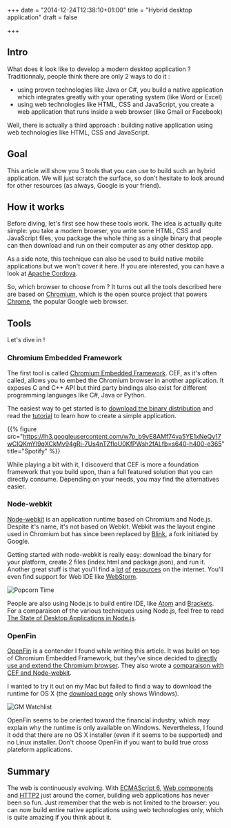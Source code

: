 +++
date = "2014-12-24T12:38:10+01:00"
title = "Hybrid desktop application"
draft = false

+++

## Intro
What does it look like to develop a modern desktop application ? 
Traditionnaly, people think there are only 2 ways to do it :

* using proven technologies like Java or C#, you build a native application which integrates greatly with your operating system (like Word or Excel)
* using web technologies like HTML, CSS and JavaScript, you create a web application that runs inside a web browser (like Gmail or Facebook)

Well, there is actually a third approach : building native application using web technologies like HTML, CSS and JavaScript.

## Goal
This article will show you 3 tools that you can use to build such an hybrid application. We will just scratch the surface, so don't hesitate to look around for other resources (as always, Google is your friend).

## How it works
Before diving, let's first see how these tools work.
The idea is actually quite simple: you take a modern browser, you write some HTML, CSS and JavaScript files, you package the whole thing as a single binary that people can then download and run on their computer as any other desktop app.

As a side note, this technique can also be used to build native mobile applications but we won't cover it here. If you are interested, you can have a look at [Apache Cordova](http://cordova.apache.org).

So, which browser to choose from ? It turns out all the tools described here are based on [Chromium](http://www.chromium.org/Home), which is the open source project that powers [Chrome](http://www.google.com/chrome/), the popular Google web browser. 

## Tools
Let's dive in !

### Chromium Embedded Framework

The first tool is called [Chromium Embedded Framework](https://code.google.com/p/chromiumembedded/). CEF, as it's often called, allows you to embed the Chromium browser in another application. It exposes C and C++ API but third party bindings also exist for different programming languages like C#, Java or Python.

The easiest way to get started is to [download the binary distribution](http://www.magpcss.net/cef_downloads/) and read the [tutorial](https://code.google.com/p/chromiumembedded/wiki/Tutorial) to learn how to create a simple application.

{{% figure src="https://lh3.googleusercontent.com/w7p_b9yE8AMf74va5YE1xNeQy17wCIQKmYl9qXCkMv94gRi-7Us4nTZfloU0KfPWsh2fALfb=s640-h400-e365" title="Spotify" %}}

While playing a bit with it, I discoverd that CEF is more a foundation framework that you build upon, than a full featured solution that you can directly consume. Depending on your needs, you may find the alternatives easier.

### Node-webkit
[Node-webkit](https://github.com/rogerwang/node-webkit) is an application runtime based on Chromium and Node.js. Despite it's name, it's not based on Webkit. Webkit was the layout engine used in Chromium but has since been replaced by [Blink](http://www.chromium.org/blink), a fork initiated by Google.

Getting started with node-webkit is really easy: download the binary for your platform, create 2 files (index.html and package.json), and run it. Another great stuff is that you'll find a [lot](http://thejackalofjavascript.com/getting-started-with-node-webkit-apps/) [of](http://code.tutsplus.com/tutorials/introduction-to-html5-desktop-apps-with-node-webkit--net-36296) [resources](http://www.sitepoint.com/building-chat-app-node-webkit-firebase-angularjs/) on the internet. You'll even find support for Web IDE like [WebStorm](https://www.jetbrains.com/webstorm/help/run-debug-configuration-node-webkit.html).

![Popcorn Time](https://getpopcorntime.org/wp-content/uploads/2015/02/download-popcorn-time.png)

People are also using Node.js to build entire IDE, like [Atom](https://atom.io) and [Brackets](http://brackets.io). For a comparaison of the various techniques using Node.js, feel free to read [The State of Desktop Applications in Node.js](https://nodesource.com/blog/node-desktop-applications).

### OpenFin
[OpenFin](http://openfin.co/index.html) is a contender I found while writing this article. It was build on top of Chromium Embedded Framework, but they've since decided to [directly use and extend the Chromium browser](http://blog.openfin.co/post/56138831504/why-weve-moved-on-from-chromium-embedded). They also wrote a [comparaison with CEF and Node-webkit](http://blog.openfin.co/post/94756024375/10-things-cef-and-nodewebkit-dont-do).

I wanted to try it out on my Mac but failed to find a way to download the runtime for OS X (the [download page](http://openfin.co/developers.html?url=developers/getting-started/downloading.html) only shows Windows).

![GM Watchlist](https://openfin.co/wp-content/uploads/2015/08/sample_dark_2x.png)

OpenFin seems to be oriented toward the financial industry, which may explain why the runtime is only available on Windows. Nevertheless, I found it odd that there are no OS X installer (even if it seems to be supported) and no Linux installer. Don't choose OpenFin if you want to build true cross plateform applications.

## Summary
The web is continuously evolving. With [ECMAScript 6](https://github.com/lukehoban/es6features#readme), [Web components](http://webcomponents.org) and [HTTP2](https://http2.github.io) just around the corner, building web applications has never been so fun. Just remember that the web is not limited to the browser: you can now build entire native applications using web technologies only, which is quite amazing if you think about it.
